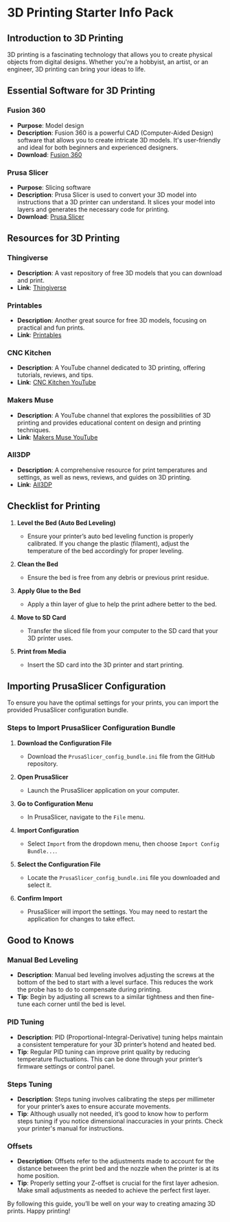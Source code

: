 # 3D Printing Starter Info Pack

## Introduction to 3D Printing
3D printing is a fascinating technology that allows you to create physical objects from digital designs. Whether you're a hobbyist, an artist, or an engineer, 3D printing can bring your ideas to life.

## Essential Software for 3D Printing

### Fusion 360
- **Purpose**: Model design
- **Description**: Fusion 360 is a powerful CAD (Computer-Aided Design) software that allows you to create intricate 3D models. It's user-friendly and ideal for both beginners and experienced designers.
- **Download**: [Fusion 360](https://www.autodesk.com/products/fusion-360/overview)

### Prusa Slicer
- **Purpose**: Slicing software
- **Description**: Prusa Slicer is used to convert your 3D model into instructions that a 3D printer can understand. It slices your model into layers and generates the necessary code for printing.
- **Download**: [Prusa Slicer](https://www.prusa3d.com/prusaslicer/)

## Resources for 3D Printing

### Thingiverse
- **Description**: A vast repository of free 3D models that you can download and print.
- **Link**: [Thingiverse](https://www.thingiverse.com/)

### Printables
- **Description**: Another great source for free 3D models, focusing on practical and fun prints.
- **Link**: [Printables](https://www.printables.com/)

### CNC Kitchen
- **Description**: A YouTube channel dedicated to 3D printing, offering tutorials, reviews, and tips.
- **Link**: [CNC Kitchen YouTube](https://www.youtube.com/@CNCKitchen)

### Makers Muse
- **Description**: A YouTube channel that explores the possibilities of 3D printing and provides educational content on design and printing techniques.
- **Link**: [Makers Muse YouTube](https://www.youtube.com/@MakersMuse)

### All3DP
- **Description**: A comprehensive resource for print temperatures and settings, as well as news, reviews, and guides on 3D printing.
- **Link**: [All3DP](https://all3dp.com/)

## Checklist for Printing

1. **Level the Bed (Auto Bed Leveling)**
   - Ensure your printer’s auto bed leveling function is properly calibrated. If you change the plastic (filament), adjust the temperature of the bed accordingly for proper leveling.

2. **Clean the Bed**
   - Ensure the bed is free from any debris or previous print residue.

3. **Apply Glue to the Bed**
   - Apply a thin layer of glue to help the print adhere better to the bed.

4. **Move to SD Card**
   - Transfer the sliced file from your computer to the SD card that your 3D printer uses.

5. **Print from Media**
   - Insert the SD card into the 3D printer and start printing.

## Importing PrusaSlicer Configuration

To ensure you have the optimal settings for your prints, you can import the provided PrusaSlicer configuration bundle.

### Steps to Import PrusaSlicer Configuration Bundle

1. **Download the Configuration File**
   - Download the `PrusaSlicer_config_bundle.ini` file from the GitHub repository.

2. **Open PrusaSlicer**
   - Launch the PrusaSlicer application on your computer.

3. **Go to Configuration Menu**
   - In PrusaSlicer, navigate to the `File` menu.

4. **Import Configuration**
   - Select `Import` from the dropdown menu, then choose `Import Config Bundle...`.

5. **Select the Configuration File**
   - Locate the `PrusaSlicer_config_bundle.ini` file you downloaded and select it.

6. **Confirm Import**
   - PrusaSlicer will import the settings. You may need to restart the application for changes to take effect.

## Good to Knows

### Manual Bed Leveling
- **Description**: Manual bed leveling involves adjusting the screws at the bottom of the bed to start with a level surface. This reduces the work the probe has to do to compensate during printing.
- **Tip**: Begin by adjusting all screws to a similar tightness and then fine-tune each corner until the bed is level.

### PID Tuning
- **Description**: PID (Proportional-Integral-Derivative) tuning helps maintain a consistent temperature for your 3D printer’s hotend and heated bed.
- **Tip**: Regular PID tuning can improve print quality by reducing temperature fluctuations. This can be done through your printer’s firmware settings or control panel.

### Steps Tuning
- **Description**: Steps tuning involves calibrating the steps per millimeter for your printer’s axes to ensure accurate movements.
- **Tip**: Although usually not needed, it’s good to know how to perform steps tuning if you notice dimensional inaccuracies in your prints. Check your printer's manual for instructions.

### Offsets
- **Description**: Offsets refer to the adjustments made to account for the distance between the print bed and the nozzle when the printer is at its home position.
- **Tip**: Properly setting your Z-offset is crucial for the first layer adhesion. Make small adjustments as needed to achieve the perfect first layer.

By following this guide, you’ll be well on your way to creating amazing 3D prints. Happy printing!
